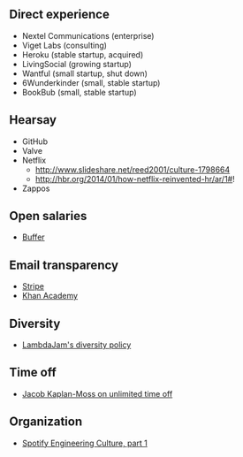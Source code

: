 ## Direct experience

* Nextel Communications (enterprise)
* Viget Labs (consulting)
* Heroku (stable startup, acquired)
* LivingSocial (growing startup)
* Wantful (small startup, shut down)
* 6Wunderkinder (small, stable startup)
* BookBub (small, stable startup)

## Hearsay

* GitHub
* Valve
* Netflix
    * http://www.slideshare.net/reed2001/culture-1798664
    * http://hbr.org/2014/01/how-netflix-reinvented-hr/ar/1#!
* Zappos

## Open salaries

* [Buffer](http://open.bufferapp.com/introducing-open-salaries-at-buffer-including-our-transparent-formula-and-all-individual-salaries/)


## Email transparency

* [Stripe](https://stripe.com/blog/email-transparency)
* [Khan Academy](http://bjk5.com/post/71887196490/email-transparency-at-khan-academy)

## Diversity

* [LambdaJam's diversity policy](http://www.lambdajam.com/policies.html)

## Time off

* [Jacob Kaplan-Moss on unlimited time off](http://jacobian.org/writing/unlimited-vacation/)

## Organization

* [Spotify Engineering Culture, part 1](http://vimeo.com/85490944)
